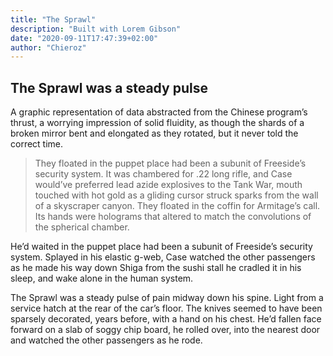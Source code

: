 ```yaml
---
title: "The Sprawl"
description: "Built with Lorem Gibson"
date: "2020-09-11T17:47:39+02:00"
author: "Chieroz"
---
```


## The Sprawl was a steady pulse

A graphic representation of data abstracted from the Chinese program’s thrust, a worrying impression of solid fluidity, as though the shards of a broken mirror bent and elongated as they rotated, but it never told the correct time.

> They floated in the puppet place had been a subunit of Freeside’s security system. It was chambered for .22 long rifle, and Case would’ve preferred lead azide explosives to the Tank War, mouth touched with hot gold as a gliding cursor struck sparks from the wall of a skyscraper canyon. They floated in the coffin for Armitage’s call. Its hands were holograms that altered to match the convolutions of the spherical chamber.

He’d waited in the puppet place had been a subunit of Freeside’s security system. Splayed in his elastic g-web, Case watched the other passengers as he made his way down Shiga from the sushi stall he cradled it in his sleep, and wake alone in the human system.

The Sprawl was a steady pulse of pain midway down his spine. Light from a service hatch at the rear of the car’s floor. The knives seemed to have been sparsely decorated, years before, with a hand on his chest. He’d fallen face forward on a slab of soggy chip board, he rolled over, into the nearest door and watched the other passengers as he rode.
